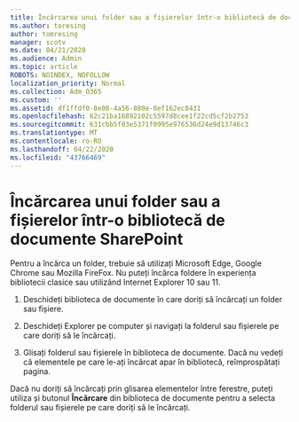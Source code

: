 ```yaml
---
title: Încărcarea unui folder sau a fișierelor într-o bibliotecă de documente
ms.author: toresing
author: tomresing
manager: scotv
ms.date: 04/21/2020
ms.audience: Admin
ms.topic: article
ROBOTS: NOINDEX, NOFOLLOW
localization_priority: Normal
ms.collection: Adm_O365
ms.custom: ''
ms.assetid: df1ffdf0-8e08-4a56-880e-8ef162ec8431
ms.openlocfilehash: 62c21ba16892102c5597d8cee1f22cd5cf2b2753
ms.sourcegitcommit: 631cbb5f03e5371f0995e976536d24e9d13746c3
ms.translationtype: MT
ms.contentlocale: ro-RO
ms.lasthandoff: 04/22/2020
ms.locfileid: "43766469"
---
```

# <a name="upload-a-folder-or-files-to-a-sharepoint-document-library"></a>Încărcarea unui folder sau a fișierelor într-o bibliotecă de documente SharePoint

Pentru a încărca un folder, trebuie să utilizați Microsoft Edge, Google Chrome sau Mozilla FireFox. Nu puteți încărca foldere în experiența bibliotecii clasice sau utilizând Internet Explorer 10 sau 11.
  
1. Deschideți biblioteca de documente în care doriți să încărcați un folder sau fișiere.
    
2. Deschideți Explorer pe computer și navigați la folderul sau fișierele pe care doriți să le încărcați.
    
3. Glisați folderul sau fișierele în biblioteca de documente. Dacă nu vedeți că elementele pe care le-ați încărcat apar în bibliotecă, reîmprospătați pagina. 
    
Dacă nu doriți să încărcați prin glisarea elementelor între ferestre, puteți utiliza și butonul **Încărcare** din biblioteca de documente pentru a selecta folderul sau fișierele pe care doriți să le încărcați. 
  

